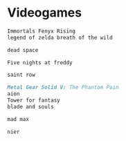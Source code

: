 # Videogames

```markdown
Immortals Fenyx Rising
legend of zelda breath of the wild
```

```markdown
dead space
```

```markdown
Five nights at freddy
```

```markdown
saint row
```

```markdown
Metal Gear Solid V: The Phantom Pain
aion
Tower for fantasy
blade and souls
```

```markdown
mad max
```

```markdown
nier

```